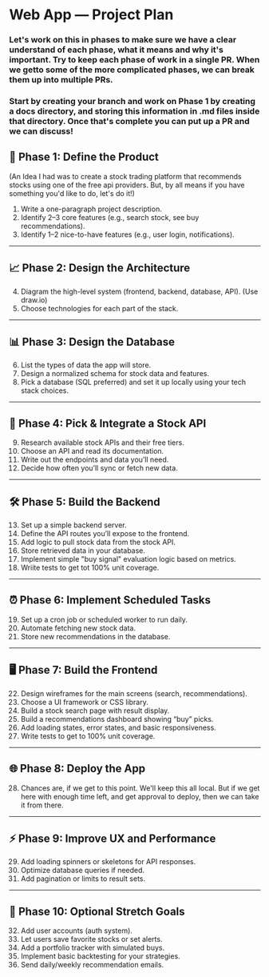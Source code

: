 # Web App — Project Plan

### Let's work on this in phases to make sure we have a clear understand of each phase, what it means and why it's important. Try to keep each phase of work in a single PR. When we getto some of the more complicated phases, we can break them up into multiple PRs.

### Start by creating your branch and work on Phase 1 by creating a docs directory, and storing this information in .md files inside that directory. Once that's complete you can put up a PR and we can discuss!



## 📅 Phase 1: Define the Product

(An Idea I had was to create a stock trading platform that recommends stocks using one of the free api providers. But, by all means if you have something you'd like to do, let's do it!)
1. Write a one-paragraph project description.
2. Identify 2–3 core features (e.g., search stock, see buy recommendations).
3. Identify 1–2 nice-to-have features (e.g., user login, notifications).

---

## 📈 Phase 2: Design the Architecture

4. Diagram the high-level system (frontend, backend, database, API). (Use draw.io)
5. Choose technologies for each part of the stack.

---

## 📊 Phase 3: Design the Database

6. List the types of data the app will store.
7. Design a normalized schema for stock data and features.
8. Pick a database (SQL preferred) and set it up locally using your tech stack choices.

---

## 🔹 Phase 4: Pick & Integrate a Stock API

9. Research available stock APIs and their free tiers.
10. Choose an API and read its documentation.
11. Write out the endpoints and data you’ll need.
12. Decide how often you’ll sync or fetch new data.

---

## 🛠️ Phase 5: Build the Backend

13. Set up a simple backend server.
14. Define the API routes you’ll expose to the frontend.
15. Add logic to pull stock data from the stock API.
16. Store retrieved data in your database.
17. Implement simple "buy signal" evaluation logic based on metrics.
18. Wriite tests to get tot 100% unit coverage.
---

## ⏰ Phase 6: Implement Scheduled Tasks

19. Set up a cron job or scheduled worker to run daily.
20. Automate fetching new stock data.
21. Store new recommendations in the database.

---

## 🖥 Phase 7: Build the Frontend

22. Design wireframes for the main screens (search, recommendations).
23. Choose a UI framework or CSS library.
24. Build a stock search page with result display.
25. Build a recommendations dashboard showing “buy” picks.
26. Add loading states, error states, and basic responsiveness.
27. Write tests to get to 100% unit coverage.
---

## 🌐 Phase 8: Deploy the App

28. Chances are, if we get to this point. We'll keep this all local. But if we get here with enough time left, and get approval to deploy, then we can take it from there.

---

## ⚡ Phase 9: Improve UX and Performance

29. Add loading spinners or skeletons for API responses.
30. Optimize database queries if needed.
31. Add pagination or limits to result sets.

---

## 🚀 Phase 10: Optional Stretch Goals

32. Add user accounts (auth system).
33. Let users save favorite stocks or set alerts.
34. Add a portfolio tracker with simulated buys.
35. Implement basic backtesting for your strategies.
36. Send daily/weekly recommendation emails.

